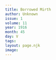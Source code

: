 ```yaml
---
title: Borrowed Mirth
author: Unknown
issue: 1
volume: 11
year: 1916
month: 45
day: V
tags:
layout: page.njk
image:
---
```

